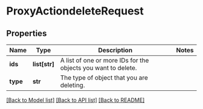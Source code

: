 # ProxyActiondeleteRequest

## Properties
Name | Type | Description | Notes
------------ | ------------- | ------------- | -------------
**ids** | **list[str]** | A list of one or more IDs for the objects you want to delete.  | 
**type** | **str** | The type of object that you are deleting.  | 

[[Back to Model list]](../README.md#documentation-for-models) [[Back to API list]](../README.md#documentation-for-api-endpoints) [[Back to README]](../README.md)

